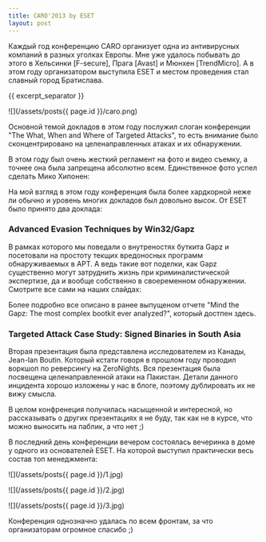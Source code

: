 ```yaml
---
title: CARO'2013 by ESET
layout: post
---
```


Каждый год конференцию CARO организует одна из антивирусных компаний в разных уголках Европы. Мне уже удалось побывать до этого в Хельсинки [F-secure], Прага [Avast] и Мюнхен [TrendMicro]. А в этом году организатором выступила ESET и местом проведения стал славный город Братислава.

{{ excerpt_separator }}

![](/assets/posts{{ page.id }}/caro.png)

Основной темой докладов в этом году послужил слоган конференции "The What, When and Where of Targeted Attacks", то есть внимание было сконцентрировано на целенаправленных атаках и их обнаружении.

В этом году был очень жесткий регламент на фото и видео съемку, а точнее она была запрещена абсолютно всем. Единственное фото успел сделать Мико Хипонен:

На мой взгляд в этом году конференция была более хардкорной неже ли обычно и уровень многих докладов был довольно высок. От ESET было принято два доклада:

### Advanced Evasion Techniques by Win32/Gapz

В рамках которого мы поведали о внутреностях буткита Gapz и посетовали на простоту текщих вредоносных программ обнаруживаемых в APT. А ведь такие вот поделки, как Gapz существенно могут затруднить жизнь при криминалистической экспертизе, да и вообще собственно в своеременном обнаружении. Смотрите все сами на наших слайдах:

Более подробно все описано в ранее выпущеном отчете "Mind the Gapz: The most complex bootkit ever analyzed?", который достпен здесь.

### Targeted Attack Case Study: Signed Binaries in South Asia

Вторая презентация была представлена исследователем из Канады, Jean-Ian Boutin. Который кстати говоря в прошлом году проводил воркшоп по реверсингу на ZeroNights. Вся презентация была посвещена целенаправленной атаки на Пакистан. Детали данного инцидента хорошо изложены у нас в блоге, поэтому дублировать их не вижу смысла.

В целом конфренеция получилась насыщенной и интересной, но рассказывать о других презентациях я не буду, так как не в курсе, что можно выносить на паблик, а что нет ;)

В последний день конференции вечером состоялась вечеринка в доме у одного из основателей ESET. На которой выступил практически весь состав топ менеджмента:

![](/assets/posts{{ page.id }}/1.jpg)

![](/assets/posts{{ page.id }}/2.jpg)

![](/assets/posts{{ page.id }}/3.jpg)

Конференция однозначно удалась по всем фронтам, за что организаторам огромное спасибо ;)
